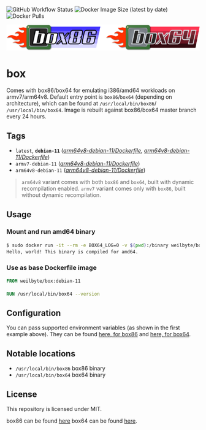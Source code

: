 ![GitHub Workflow Status](https://img.shields.io/github/workflow/status/weilbyte/box/Docker%20build?style=flat-square) ![Docker Image Size (latest by date)](https://img.shields.io/docker/image-size/weilbyte/box?style=flat-square) ![Docker Pulls](https://img.shields.io/docker/pulls/weilbyte/box?style=flat-square)

![Box86 and Box64 logos](meta/box86box64.png)
# box
Comes with box86/box64 for emulating i386/amd64 workloads on armv7/arm64v8. Default entry point is `box86`/`box64` (depending on architecture), which can be found at `/usr/local/bin/box86`/ `/usr/local/bin/box64`. Image is rebuilt against box86/box64 master branch every 24 hours.

## Tags 
* `latest`, **`debian-11`** (*[arm64v8-debian-11/Dockerfile](arm64v8-debian-11/Dockerfile), [arm64v8-debian-11/Dockerfile](armv7-debian-11/Dockerfile)*)
* `armv7-debian-11` (*[arm64v8-debian-11/Dockerfile](armv7-debian-11/Dockerfile)*)
* `arm64v8-debian-11` (*[arm64v8-debian-11/Dockerfile](arm64v8-debian-11/Dockerfile)*)

> `arm64v8` variant comes with both `box86` and `box64`, built with dynamic recompilation enabled.
> `armv7` variant comes only with `box86`, built without dynamic recompilation.

## Usage

### Mount and run amd64 binary
```sh
$ sudo docker run -it --rm -e BOX64_LOG=0 -v $(pwd):/binary weilbyte/box:debian-11 /binary/hello
Hello, world! This binary is compiled for amd64.
```
### Use as base Dockerfile image
```dockerfile
FROM weilbyte/box:debian-11

RUN /usr/local/bin/box64 --version
```

## Configuration
You can pass supported environment variables (as shown in the first example above). 
They can be found [here, for box86](https://github.com/ptitSeb/box86/blob/master/docs/USAGE.md) and [here, for box64](https://github.com/ptitSeb/box64/blob/master/docs/USAGE.md).

## Notable locations
* `/usr/local/bin/box86` box86 binary
* `/usr/local/bin/box64` box64 binary

## License
This repository is licensed under MIT.

box86 can be found [here](https://github.com/ptitSeb/box86) 
box64 can be found [here](https://github.com/ptitSeb/box64).
